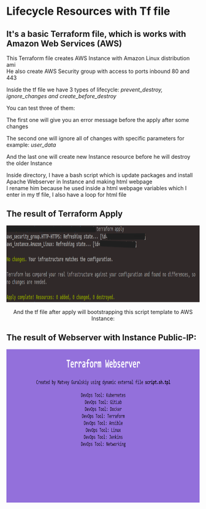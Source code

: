 # Lifecycle Resources with Tf file
## It's a basic Terraform file, which is works with Amazon Web Services (AWS)

This Terraform file creates AWS Instance with Amazon Linux distribution ami<br> 
He also create AWS Security group with access to ports inbound 80 and 443

Inside the tf file we have 3 types of lifecycle: *prevent_destroy, ignore_changes and create_before_destroy*

You can test three of them:

The first one will give you an error message before the apply after some changes

The second one will ignore all of changes with specific parameters for example: *user_data*

And the last one will create new Instance resource before he will destroy the older Instance

Inside directory, I have a bash script which is update packages and install Apache Webserver in Instance and making html webpage<br>
I rename him because he used inside a html webpage variables which I enter in my tf file, I also have a loop for html file

## The result of Terraform Apply
<div align="center">
  <img src="https://github.com/MatveyGuralskiy/Terraform/blob/main/Screens/Lifecycle_Resources/Process-1.png?raw=true" height=200 width=800/>
  <p>And the tf file after apply will bootstrapping this script template to AWS Instance:</p>
</div>

## The result of Webserver with Instance Public-IP:
<div align="center">
  <img src="https://github.com/MatveyGuralskiy/Terraform/blob/main/Screens/Lifecycle_Resources/Result.png?raw=true" height=400 width=800/>
</div>


